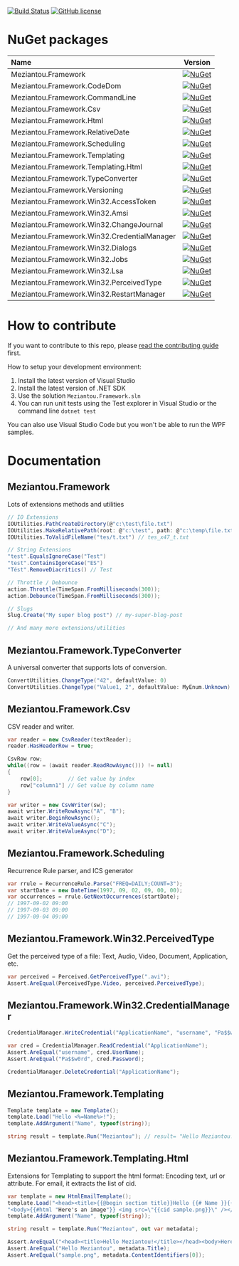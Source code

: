 [![Build Status](https://meziantou.visualstudio.com/GitHub%20projects/_apis/build/status/meziantou.Meziantou.Framework?branchName=master)](https://meziantou.visualstudio.com/GitHub%20projects/_build/latest?definitionId=41?branchName=master)
[![GitHub license](https://img.shields.io/github/license/meziantou/Meziantou.Framework.svg)](https://github.com/meziantou/Meziantou.Framework/blob/master/LICENSE)

# NuGet packages

| Name | Version |
| :--- | :---: | 
| Meziantou.Framework | [![NuGet](https://img.shields.io/nuget/v/Meziantou.Framework.svg)](https://www.nuget.org/packages/Meziantou.Framework/) |
| Meziantou.Framework.CodeDom | [![NuGet](https://img.shields.io/nuget/v/Meziantou.Framework.CodeDom.svg)](https://www.nuget.org/packages/Meziantou.Framework.CodeDom/) |
| Meziantou.Framework.CommandLine | [![NuGet](https://img.shields.io/nuget/v/Meziantou.Framework.CommandLine.svg)](https://www.nuget.org/packages/Meziantou.Framework.CommandLine/) |
| Meziantou.Framework.Csv | [![NuGet](https://img.shields.io/nuget/v/Meziantou.Framework.Csv.svg)](https://www.nuget.org/packages/Meziantou.Framework.Csv/) |
| Meziantou.Framework.Html | [![NuGet](https://img.shields.io/nuget/v/Meziantou.Framework.Html.svg)](https://www.nuget.org/packages/Meziantou.Framework.Html/) |
| Meziantou.Framework.RelativeDate | [![NuGet](https://img.shields.io/nuget/v/Meziantou.Framework.RelativeDate.svg)](https://www.nuget.org/packages/Meziantou.Framework.RelativeDate/) |
| Meziantou.Framework.Scheduling | [![NuGet](https://img.shields.io/nuget/v/Meziantou.Framework.Scheduling.svg)](https://www.nuget.org/packages/Meziantou.Framework.Scheduling/) |
| Meziantou.Framework.Templating | [![NuGet](https://img.shields.io/nuget/v/Meziantou.Framework.Templating.svg)](https://www.nuget.org/packages/Meziantou.Framework.Templating/) |
| Meziantou.Framework.Templating.Html | [![NuGet](https://img.shields.io/nuget/v/Meziantou.Framework.Templating.Html.svg)](https://www.nuget.org/packages/Meziantou.Framework.Templating.Html/) |
| Meziantou.Framework.TypeConverter | [![NuGet](https://img.shields.io/nuget/v/Meziantou.Framework.TypeConverter.svg)](https://www.nuget.org/packages/Meziantou.Framework.TypeConverter/) |
| Meziantou.Framework.Versioning | [![NuGet](https://img.shields.io/nuget/v/Meziantou.Framework.Versioning.svg)](https://www.nuget.org/packages/Meziantou.Framework.Versioning/) |
| Meziantou.Framework.Win32.AccessToken | [![NuGet](https://img.shields.io/nuget/v/Meziantou.Framework.Win32.AccessToken.svg)](https://www.nuget.org/packages/Meziantou.Framework.Win32.AccessToken/) |
| Meziantou.Framework.Win32.Amsi | [![NuGet](https://img.shields.io/nuget/v/Meziantou.Framework.Win32.Amsi.svg)](https://www.nuget.org/packages/Meziantou.Framework.Win32.Amsi/) |
| Meziantou.Framework.Win32.ChangeJournal | [![NuGet](https://img.shields.io/nuget/v/Meziantou.Framework.Win32.ChangeJournal.svg)](https://www.nuget.org/packages/Meziantou.Framework.Win32.ChangeJournal/) |
| Meziantou.Framework.Win32.CredentialManager | [![NuGet](https://img.shields.io/nuget/v/Meziantou.Framework.Win32.CredentialManager.svg)](https://www.nuget.org/packages/Meziantou.Framework.Win32.CredentialManager/) |
| Meziantou.Framework.Win32.Dialogs | [![NuGet](https://img.shields.io/nuget/v/Meziantou.Framework.Win32.Dialogs.svg)](https://www.nuget.org/packages/Meziantou.Framework.Win32.Dialogs/) |
| Meziantou.Framework.Win32.Jobs | [![NuGet](https://img.shields.io/nuget/v/Meziantou.Framework.Win32.Jobs.svg)](https://www.nuget.org/packages/Meziantou.Framework.Win32.Jobs/) |
| Meziantou.Framework.Win32.Lsa | [![NuGet](https://img.shields.io/nuget/v/Meziantou.Framework.Win32.Lsa.svg)](https://www.nuget.org/packages/Meziantou.Framework.Win32.Lsa/) |
| Meziantou.Framework.Win32.PerceivedType | [![NuGet](https://img.shields.io/nuget/v/Meziantou.Framework.Win32.PerceivedType.svg)](https://www.nuget.org/packages/Meziantou.Framework.Win32.PerceivedType/) |
| Meziantou.Framework.Win32.RestartManager | [![NuGet](https://img.shields.io/nuget/v/Meziantou.Framework.Win32.RestartManager.svg)](https://www.nuget.org/packages/Meziantou.Framework.Win32.RestartManager/) |

# How to contribute

If you want to contribute to this repo, please [read the contributing guide](CONTRIBUTING.md) first.

How to setup your development environment:

1. Install the latest version of Visual Studio
2. Install the latest version of .NET SDK
3. Use the solution `Meziantou.Framework.sln`
4. You can run unit tests using the Test explorer in Visual Studio or the command line `dotnet test`

You can also use Visual Studio Code but you won't be able to run the WPF samples.

# Documentation

## Meziantou.Framework

Lots of extensions methods and utilities

````csharp
// IO Extensions
IOUtilities.PathCreateDirectory(@"c:\test\file.txt")
IOUtilities.MakeRelativePath(root: @"c:\test", path: @"c:\temp\file.txt") // ..\temp\file.txt
IOUtilities.ToValidFileName("tes/t.txt") // tes_x47_t.txt

// String Extensions
"test".EqualsIgnoreCase("Test")
"test".ContainsIgoreCase("ES")
"Tést".RemoveDiacritics() // Test

// Throttle / Debounce
action.Throttle(TimeSpan.FromMilliseconds(300));
action.Debounce(TimeSpan.FromMilliseconds(300));

// Slugs
Slug.Create("My super blog post") // my-super-blog-post

// And many more extensions/utilities
````

## Meziantou.Framework.TypeConverter

A universal converter that supports lots of conversion.

````csharp
ConvertUtilities.ChangeType("42", defaultValue: 0)
ConvertUtilities.ChangeType("Value1, 2", defaultValue: MyEnum.Unknown)
````

## Meziantou.Framework.Csv

CSV reader and writer.

````csharp
var reader = new CsvReader(textReader);
reader.HasHeaderRow = true;

CsvRow row;
while((row = (await reader.ReadRowAsync())) != null)
{
    row[0];        // Get value by index
    row["column1"] // Get value by column name
}
````

````csharp
var writer = new CsvWriter(sw);
await writer.WriteRowAsync("A", "B");
await writer.BeginRowAsync();
await writer.WriteValueAsync("C");
await writer.WriteValueAsync("D");
````

## Meziantou.Framework.Scheduling

Recurrence Rule parser, and ICS generator

````csharp
var rrule = RecurrenceRule.Parse("FREQ=DAILY;COUNT=3");
var startDate = new DateTime(1997, 09, 02, 09, 00, 00);
var occurrences = rrule.GetNextOccurrences(startDate);
// 1997-09-02 09:00
// 1997-09-03 09:00
// 1997-09-04 09:00
````

## Meziantou.Framework.Win32.PerceivedType

Get the perceived type of a file: Text, Audio, Video, Document, Application, etc. 

````csharp
var perceived = Perceived.GetPerceivedType(".avi");
Assert.AreEqual(PerceivedType.Video, perceived.PerceivedType);
````

## Meziantou.Framework.Win32.CredentialManager

````csharp
CredentialManager.WriteCredential("ApplicationName", "username", "Pa$$w0rd", CredentialPersistence.Session);

var cred = CredentialManager.ReadCredential("ApplicationName");
Assert.AreEqual("username", cred.UserName);
Assert.AreEqual("Pa$$w0rd", cred.Password);

CredentialManager.DeleteCredential("ApplicationName");
````

## Meziantou.Framework.Templating

````csharp
Template template = new Template();
template.Load("Hello <%=Name%>!");
template.AddArgument("Name", typeof(string));

string result = template.Run("Meziantou"); // result= "Hello Meziantou!"
````

## Meziantou.Framework.Templating.Html

Extensions for Templating to support the html format: Encoding text, url or attribute. For email, it extracts the list of cid.

````csharp
var template = new HtmlEmailTemplate();
template.Load("<head><title>{{@begin section title}}Hello {{# Name }}{{@end section}}!</title></head>" +
"<body>{{#html "Here's an image"}} <img src=\"{{cid sample.png}}\" /></body>");
template.AddArgument("Name", typeof(string));

string result = template.Run("Meziantou", out var metadata);

Assert.AreEqual("<head><title>Hello Meziantou!</title></head><body>Here's an image <img src=\"cid:sample.png\"/></body>", result);
Assert.AreEqual("Hello Meziantou", metadata.Title);
Assert.AreEqual("sample.png", metadata.ContentIdentifiers[0]);
````
